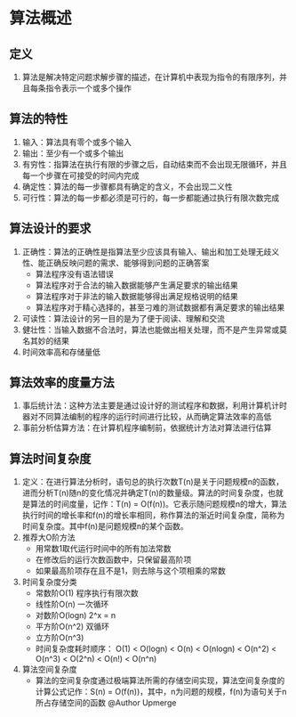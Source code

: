 # 算法概述

## 定义
1. 算法是解决特定问题求解步骤的描述，在计算机中表现为指令的有限序列，并且每条指令表示一个或多个操作

## 算法的特性
1. 输入：算法具有零个或多个输入
2. 输出：至少有一个或多个输出
3. 有穷性：指算法在执行有限的步骤之后，自动结束而不会出现无限循环，并且每一个步骤在可接受的时间内完成
4. 确定性：算法的每一步骤都具有确定的含义，不会出现二义性
5. 可行性：算法的每一步都必须是可行的，每一步都能通过执行有限次数完成

## 算法设计的要求
1. 正确性：算法的正确性是指算法至少应该具有输入、输出和加工处理无歧义性、能正确反映问题的需求、能够得到问题的正确答案
    + 算法程序没有语法错误
    + 算法程序对于合法的输入数据能够产生满足要求的输出结果
    + 算法程序对于非法的输入数据能够得出满足规格说明的结果
    + 算法程序对于精心选择的，甚至刁难的测试数据都有满足要求的输出结果
2. 可读性：算法设计的另一目的是为了便于阅读、理解和交流
3. 健壮性：当输入数据不合法时，算法也能做出相关处理，而不是产生异常或莫名其妙的结果
4. 时间效率高和存储量低

## 算法效率的度量方法
1. 事后统计法：这种方法主要是通过设计好的测试程序和数据，利用计算机计时器对不同算法编制的程序的运行时间进行比较，从而确定算法效率的高低
2. 事前分析估算方法：在计算机程序编制前，依据统计方法对算法进行估算

## 算法时间复杂度
1. 定义：在进行算法分析时，语句总的执行次数T(n)是关于问题规模n的函数，进而分析T(n)随n的变化情况并确定T(n)的数量级。算法的时间复杂度，也就是算法的时间度量，记作：T(n) = O(f(n))。它表示随问题规模n的增大，算法执行时间的增长率和f(n)的增长率相同，称作算法的渐近时间复杂度，简称为时间复杂度。其中f(n)是问题规模n的某个函数。
2. 推荐大O阶方法
    + 用常数1取代运行时间中的所有加法常数
    + 在修改后的运行次数函数中，只保留最高阶项
    + 如果最高阶项存在且不是1，则去除与这个项相乘的常数
3. 时间复杂度分类
    + 常数阶O(1)    程序执行有限次数
    + 线性阶O(n)    一次循环
    + 对数阶O(logn) 2^x = n
    + 平方阶O(n^2)  双循环
    + 立方阶O(n^3) 
    + 时间复杂度耗时顺序：
        O(1) < O(logn) < O(n) < O(nlogn) < O(n^2) < O(n^3) < O(2^n) < O(n!) < O(n^n)
4. 算法空间复杂度
    + 算法的空间复杂度通过极端算法所需的存储空间实现，算法空间复杂度的计算公式记作：S(n) = O(f(n))，其中，n为问题的规模，f(n)为语句关于n所占存储空间的函数
    @Author Upmerge